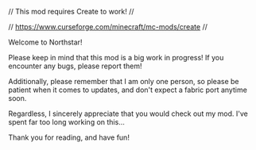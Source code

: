 // This mod requires Create to work! //

// https://www.curseforge.com/minecraft/mc-mods/create //

Welcome to Northstar!

Please keep in mind that this mod is a big work in progress! If you encounter any bugs, please report them!

Additionally, please remember that I am only one person, so please be patient when it comes to updates, and don't expect a fabric port anytime soon.

Regardless, I sincerely appreciate that you would check out my mod. I've spent far too long working on this...

Thank you for reading, and have fun!
